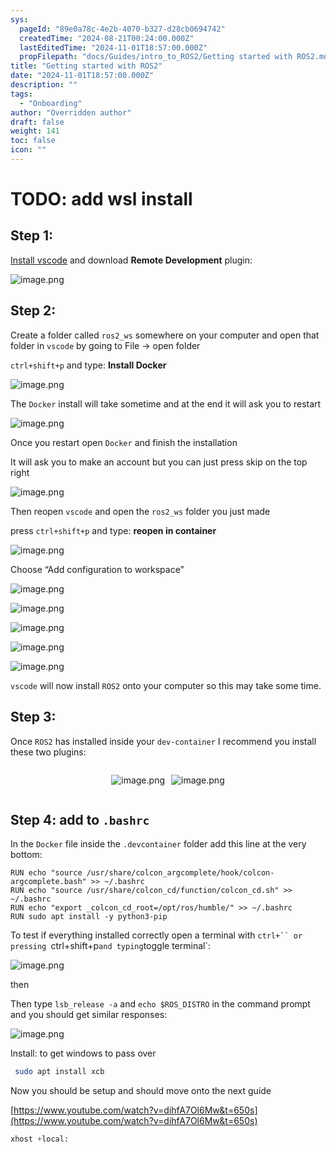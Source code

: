 ```yaml
---
sys:
  pageId: "89e0a78c-4e2b-4070-b327-d28cb0694742"
  createdTime: "2024-08-21T00:24:00.000Z"
  lastEditedTime: "2024-11-01T18:57:00.000Z"
  propFilepath: "docs/Guides/intro_to_ROS2/Getting started with ROS2.md"
title: "Getting started with ROS2"
date: "2024-11-01T18:57:00.000Z"
description: ""
tags:
  - "Onboarding"
author: "Overridden author"
draft: false
weight: 141
toc: false
icon: ""
---
```


# TODO: add wsl install

## Step 1:

[Install vscode](https://code.visualstudio.com/download) and download **Remote Development** plugin:

![image.png](https://prod-files-secure.s3.us-west-2.amazonaws.com/d518164a-d88e-44d1-a4ee-3adb3bd8bce0/efb52993-1881-4a40-b95e-6f020334f022/image.png?X-Amz-Algorithm=AWS4-HMAC-SHA256&X-Amz-Content-Sha256=UNSIGNED-PAYLOAD&X-Amz-Credential=ASIAZI2LB466ZVMCQGGT%2F20250214%2Fus-west-2%2Fs3%2Faws4_request&X-Amz-Date=20250214T131531Z&X-Amz-Expires=3600&X-Amz-Security-Token=IQoJb3JpZ2luX2VjEAUaCXVzLXdlc3QtMiJIMEYCIQDvCnINudqjjdXkOLyaCnk4rI3DwsMdNAIV0qhAtq29LgIhALiDy5c5N2dTBGXNweZFCgEKuWAFHRYzC%2FSI0Dgr8PJwKv8DCC0QABoMNjM3NDIzMTgzODA1IgzVHbM2sr0rq68U%2BEMq3AMn8DMo%2F0J9SoVlDkpxVVYpisnOv5fRUtkzAiHMTz4qPB48KknQ%2BcTTPLqMmD4vuhq10jc%2BY0tH%2B8zpYOvilKCgMM2%2FH7a7QvC9bgOZHBgWVGVI2Geolmd1rDBxSeagfni8Jxw33wvJnNN4r%2BF3EhOALHj1D5Ch7rA9Ceke4uRyklDCuAUclLGeWYEYoH4%2F9VT5hlRfOROmjGCFsbmVJLnzbNbCeoXMI%2FT5UNyH71R3brfirBtgNSNJLdCCNe%2Fh%2B6tEIl23Zz2PfM0VoLQt6mnU%2FwNevdo0o5Tmx9c4hJQ4%2Bmll0%2FNnjD9877UMcXHrYhFpkRy2CLZq%2BN8Yac7u88TsFoIvlBbNUS%2Blypi5AtFpMl7b191fM1Ytm3lotJpW1%2BUZJ6DHusWlf1XhiIlL5nCwvsQ%2FiC7Ay2BYXb4zXq172zxdbywa01rVWexXeSfloCSDzRHOopVrWBk0BCR9v9SKalrzENxTdtvhgYayqs4BEGtp98cJDRzqmQnExaBUSOQnIve91%2BYskXIr3bt%2BVOYhFCHEF6MqhVOceeFeugyllAPqky22rYu1jRtxRbJXRWWOwZPafPS8PIzCAaBcNsZUN3IxvGYDtWvQdoEXnCSuC3BvOMAyIYVIP%2F0rgTDK6ry9BjqkASX81Gj4KnyV1AZwREf72qwp1M3NsHvUtzD%2BACBmB4A4BGXgFk20f%2BMWjf%2Fet1nH7DQV86OrRhy%2FiGsZtaq2jn7A%2FE1A1sAE%2BYwWL9bCdBNgrkFNdkSC5h1ZzZbMKbpXUqHmpdOP0%2FNyZZ%2FooT1oECWv67TrdOqHJHNAc2OxY8J7MHj34ePPbSGIr4Ps8c7gLMrdjsMtSMXzgtldsxc%2BrZmTXP1k&X-Amz-Signature=5c462d1a2cabd1ab45ffbce30c057f8db8d019e59313a8f74c8b47d11a6bd81f&X-Amz-SignedHeaders=host&x-id=GetObject)

## Step 2:

Create a folder called `ros2_ws` somewhere on your computer and open that folder in `vscode` by going to File → open folder 

`ctrl+shift+p` and type: **Install Docker**

![image.png](https://prod-files-secure.s3.us-west-2.amazonaws.com/d518164a-d88e-44d1-a4ee-3adb3bd8bce0/2269dc0e-1cd5-47ff-bceb-c04ad9b2eab0/image.png?X-Amz-Algorithm=AWS4-HMAC-SHA256&X-Amz-Content-Sha256=UNSIGNED-PAYLOAD&X-Amz-Credential=ASIAZI2LB466ZVMCQGGT%2F20250214%2Fus-west-2%2Fs3%2Faws4_request&X-Amz-Date=20250214T131531Z&X-Amz-Expires=3600&X-Amz-Security-Token=IQoJb3JpZ2luX2VjEAUaCXVzLXdlc3QtMiJIMEYCIQDvCnINudqjjdXkOLyaCnk4rI3DwsMdNAIV0qhAtq29LgIhALiDy5c5N2dTBGXNweZFCgEKuWAFHRYzC%2FSI0Dgr8PJwKv8DCC0QABoMNjM3NDIzMTgzODA1IgzVHbM2sr0rq68U%2BEMq3AMn8DMo%2F0J9SoVlDkpxVVYpisnOv5fRUtkzAiHMTz4qPB48KknQ%2BcTTPLqMmD4vuhq10jc%2BY0tH%2B8zpYOvilKCgMM2%2FH7a7QvC9bgOZHBgWVGVI2Geolmd1rDBxSeagfni8Jxw33wvJnNN4r%2BF3EhOALHj1D5Ch7rA9Ceke4uRyklDCuAUclLGeWYEYoH4%2F9VT5hlRfOROmjGCFsbmVJLnzbNbCeoXMI%2FT5UNyH71R3brfirBtgNSNJLdCCNe%2Fh%2B6tEIl23Zz2PfM0VoLQt6mnU%2FwNevdo0o5Tmx9c4hJQ4%2Bmll0%2FNnjD9877UMcXHrYhFpkRy2CLZq%2BN8Yac7u88TsFoIvlBbNUS%2Blypi5AtFpMl7b191fM1Ytm3lotJpW1%2BUZJ6DHusWlf1XhiIlL5nCwvsQ%2FiC7Ay2BYXb4zXq172zxdbywa01rVWexXeSfloCSDzRHOopVrWBk0BCR9v9SKalrzENxTdtvhgYayqs4BEGtp98cJDRzqmQnExaBUSOQnIve91%2BYskXIr3bt%2BVOYhFCHEF6MqhVOceeFeugyllAPqky22rYu1jRtxRbJXRWWOwZPafPS8PIzCAaBcNsZUN3IxvGYDtWvQdoEXnCSuC3BvOMAyIYVIP%2F0rgTDK6ry9BjqkASX81Gj4KnyV1AZwREf72qwp1M3NsHvUtzD%2BACBmB4A4BGXgFk20f%2BMWjf%2Fet1nH7DQV86OrRhy%2FiGsZtaq2jn7A%2FE1A1sAE%2BYwWL9bCdBNgrkFNdkSC5h1ZzZbMKbpXUqHmpdOP0%2FNyZZ%2FooT1oECWv67TrdOqHJHNAc2OxY8J7MHj34ePPbSGIr4Ps8c7gLMrdjsMtSMXzgtldsxc%2BrZmTXP1k&X-Amz-Signature=392578ae2c7f7bd038b57d664beb7821bf7327201548c54250cb9637225250b2&X-Amz-SignedHeaders=host&x-id=GetObject)

The `Docker` install will take sometime and at the end it will ask you to restart

![image.png](https://prod-files-secure.s3.us-west-2.amazonaws.com/d518164a-d88e-44d1-a4ee-3adb3bd8bce0/ed233f78-be33-4b1f-b89c-9c346c0e961e/image.png?X-Amz-Algorithm=AWS4-HMAC-SHA256&X-Amz-Content-Sha256=UNSIGNED-PAYLOAD&X-Amz-Credential=ASIAZI2LB466ZVMCQGGT%2F20250214%2Fus-west-2%2Fs3%2Faws4_request&X-Amz-Date=20250214T131531Z&X-Amz-Expires=3600&X-Amz-Security-Token=IQoJb3JpZ2luX2VjEAUaCXVzLXdlc3QtMiJIMEYCIQDvCnINudqjjdXkOLyaCnk4rI3DwsMdNAIV0qhAtq29LgIhALiDy5c5N2dTBGXNweZFCgEKuWAFHRYzC%2FSI0Dgr8PJwKv8DCC0QABoMNjM3NDIzMTgzODA1IgzVHbM2sr0rq68U%2BEMq3AMn8DMo%2F0J9SoVlDkpxVVYpisnOv5fRUtkzAiHMTz4qPB48KknQ%2BcTTPLqMmD4vuhq10jc%2BY0tH%2B8zpYOvilKCgMM2%2FH7a7QvC9bgOZHBgWVGVI2Geolmd1rDBxSeagfni8Jxw33wvJnNN4r%2BF3EhOALHj1D5Ch7rA9Ceke4uRyklDCuAUclLGeWYEYoH4%2F9VT5hlRfOROmjGCFsbmVJLnzbNbCeoXMI%2FT5UNyH71R3brfirBtgNSNJLdCCNe%2Fh%2B6tEIl23Zz2PfM0VoLQt6mnU%2FwNevdo0o5Tmx9c4hJQ4%2Bmll0%2FNnjD9877UMcXHrYhFpkRy2CLZq%2BN8Yac7u88TsFoIvlBbNUS%2Blypi5AtFpMl7b191fM1Ytm3lotJpW1%2BUZJ6DHusWlf1XhiIlL5nCwvsQ%2FiC7Ay2BYXb4zXq172zxdbywa01rVWexXeSfloCSDzRHOopVrWBk0BCR9v9SKalrzENxTdtvhgYayqs4BEGtp98cJDRzqmQnExaBUSOQnIve91%2BYskXIr3bt%2BVOYhFCHEF6MqhVOceeFeugyllAPqky22rYu1jRtxRbJXRWWOwZPafPS8PIzCAaBcNsZUN3IxvGYDtWvQdoEXnCSuC3BvOMAyIYVIP%2F0rgTDK6ry9BjqkASX81Gj4KnyV1AZwREf72qwp1M3NsHvUtzD%2BACBmB4A4BGXgFk20f%2BMWjf%2Fet1nH7DQV86OrRhy%2FiGsZtaq2jn7A%2FE1A1sAE%2BYwWL9bCdBNgrkFNdkSC5h1ZzZbMKbpXUqHmpdOP0%2FNyZZ%2FooT1oECWv67TrdOqHJHNAc2OxY8J7MHj34ePPbSGIr4Ps8c7gLMrdjsMtSMXzgtldsxc%2BrZmTXP1k&X-Amz-Signature=b060723032706ad30b0cdb22d6b7822dfbff27cb5c9dbd68e843aa4c4fb7c774&X-Amz-SignedHeaders=host&x-id=GetObject)

Once you restart open `Docker` and finish the installation

It will ask you to make an account but you can just press skip on the top right

![image.png](https://prod-files-secure.s3.us-west-2.amazonaws.com/d518164a-d88e-44d1-a4ee-3adb3bd8bce0/21010ad9-1659-4fd9-9f59-9932a09b2a3d/image.png?X-Amz-Algorithm=AWS4-HMAC-SHA256&X-Amz-Content-Sha256=UNSIGNED-PAYLOAD&X-Amz-Credential=ASIAZI2LB466ZVMCQGGT%2F20250214%2Fus-west-2%2Fs3%2Faws4_request&X-Amz-Date=20250214T131531Z&X-Amz-Expires=3600&X-Amz-Security-Token=IQoJb3JpZ2luX2VjEAUaCXVzLXdlc3QtMiJIMEYCIQDvCnINudqjjdXkOLyaCnk4rI3DwsMdNAIV0qhAtq29LgIhALiDy5c5N2dTBGXNweZFCgEKuWAFHRYzC%2FSI0Dgr8PJwKv8DCC0QABoMNjM3NDIzMTgzODA1IgzVHbM2sr0rq68U%2BEMq3AMn8DMo%2F0J9SoVlDkpxVVYpisnOv5fRUtkzAiHMTz4qPB48KknQ%2BcTTPLqMmD4vuhq10jc%2BY0tH%2B8zpYOvilKCgMM2%2FH7a7QvC9bgOZHBgWVGVI2Geolmd1rDBxSeagfni8Jxw33wvJnNN4r%2BF3EhOALHj1D5Ch7rA9Ceke4uRyklDCuAUclLGeWYEYoH4%2F9VT5hlRfOROmjGCFsbmVJLnzbNbCeoXMI%2FT5UNyH71R3brfirBtgNSNJLdCCNe%2Fh%2B6tEIl23Zz2PfM0VoLQt6mnU%2FwNevdo0o5Tmx9c4hJQ4%2Bmll0%2FNnjD9877UMcXHrYhFpkRy2CLZq%2BN8Yac7u88TsFoIvlBbNUS%2Blypi5AtFpMl7b191fM1Ytm3lotJpW1%2BUZJ6DHusWlf1XhiIlL5nCwvsQ%2FiC7Ay2BYXb4zXq172zxdbywa01rVWexXeSfloCSDzRHOopVrWBk0BCR9v9SKalrzENxTdtvhgYayqs4BEGtp98cJDRzqmQnExaBUSOQnIve91%2BYskXIr3bt%2BVOYhFCHEF6MqhVOceeFeugyllAPqky22rYu1jRtxRbJXRWWOwZPafPS8PIzCAaBcNsZUN3IxvGYDtWvQdoEXnCSuC3BvOMAyIYVIP%2F0rgTDK6ry9BjqkASX81Gj4KnyV1AZwREf72qwp1M3NsHvUtzD%2BACBmB4A4BGXgFk20f%2BMWjf%2Fet1nH7DQV86OrRhy%2FiGsZtaq2jn7A%2FE1A1sAE%2BYwWL9bCdBNgrkFNdkSC5h1ZzZbMKbpXUqHmpdOP0%2FNyZZ%2FooT1oECWv67TrdOqHJHNAc2OxY8J7MHj34ePPbSGIr4Ps8c7gLMrdjsMtSMXzgtldsxc%2BrZmTXP1k&X-Amz-Signature=d0a9c11c67eda9868cbfd0d881202fa93ca1e857e8b7620a75470e2409280b14&X-Amz-SignedHeaders=host&x-id=GetObject)

Then reopen `vscode` and open the `ros2_ws` folder you just made

press `ctrl+shift+p` and type: **reopen in container**

![image.png](https://prod-files-secure.s3.us-west-2.amazonaws.com/d518164a-d88e-44d1-a4ee-3adb3bd8bce0/4e93b8c2-41ad-488c-8095-c74205196118/image.png?X-Amz-Algorithm=AWS4-HMAC-SHA256&X-Amz-Content-Sha256=UNSIGNED-PAYLOAD&X-Amz-Credential=ASIAZI2LB466ZVMCQGGT%2F20250214%2Fus-west-2%2Fs3%2Faws4_request&X-Amz-Date=20250214T131531Z&X-Amz-Expires=3600&X-Amz-Security-Token=IQoJb3JpZ2luX2VjEAUaCXVzLXdlc3QtMiJIMEYCIQDvCnINudqjjdXkOLyaCnk4rI3DwsMdNAIV0qhAtq29LgIhALiDy5c5N2dTBGXNweZFCgEKuWAFHRYzC%2FSI0Dgr8PJwKv8DCC0QABoMNjM3NDIzMTgzODA1IgzVHbM2sr0rq68U%2BEMq3AMn8DMo%2F0J9SoVlDkpxVVYpisnOv5fRUtkzAiHMTz4qPB48KknQ%2BcTTPLqMmD4vuhq10jc%2BY0tH%2B8zpYOvilKCgMM2%2FH7a7QvC9bgOZHBgWVGVI2Geolmd1rDBxSeagfni8Jxw33wvJnNN4r%2BF3EhOALHj1D5Ch7rA9Ceke4uRyklDCuAUclLGeWYEYoH4%2F9VT5hlRfOROmjGCFsbmVJLnzbNbCeoXMI%2FT5UNyH71R3brfirBtgNSNJLdCCNe%2Fh%2B6tEIl23Zz2PfM0VoLQt6mnU%2FwNevdo0o5Tmx9c4hJQ4%2Bmll0%2FNnjD9877UMcXHrYhFpkRy2CLZq%2BN8Yac7u88TsFoIvlBbNUS%2Blypi5AtFpMl7b191fM1Ytm3lotJpW1%2BUZJ6DHusWlf1XhiIlL5nCwvsQ%2FiC7Ay2BYXb4zXq172zxdbywa01rVWexXeSfloCSDzRHOopVrWBk0BCR9v9SKalrzENxTdtvhgYayqs4BEGtp98cJDRzqmQnExaBUSOQnIve91%2BYskXIr3bt%2BVOYhFCHEF6MqhVOceeFeugyllAPqky22rYu1jRtxRbJXRWWOwZPafPS8PIzCAaBcNsZUN3IxvGYDtWvQdoEXnCSuC3BvOMAyIYVIP%2F0rgTDK6ry9BjqkASX81Gj4KnyV1AZwREf72qwp1M3NsHvUtzD%2BACBmB4A4BGXgFk20f%2BMWjf%2Fet1nH7DQV86OrRhy%2FiGsZtaq2jn7A%2FE1A1sAE%2BYwWL9bCdBNgrkFNdkSC5h1ZzZbMKbpXUqHmpdOP0%2FNyZZ%2FooT1oECWv67TrdOqHJHNAc2OxY8J7MHj34ePPbSGIr4Ps8c7gLMrdjsMtSMXzgtldsxc%2BrZmTXP1k&X-Amz-Signature=ad050336a43afecdb156faaf766b227277a1c6b647fd9d3346c2e2b6c9adb544&X-Amz-SignedHeaders=host&x-id=GetObject)

Choose “Add configuration to workspace”

![image.png](https://prod-files-secure.s3.us-west-2.amazonaws.com/d518164a-d88e-44d1-a4ee-3adb3bd8bce0/9560b282-5060-4989-ba37-97e7b2c22476/image.png?X-Amz-Algorithm=AWS4-HMAC-SHA256&X-Amz-Content-Sha256=UNSIGNED-PAYLOAD&X-Amz-Credential=ASIAZI2LB466ZVMCQGGT%2F20250214%2Fus-west-2%2Fs3%2Faws4_request&X-Amz-Date=20250214T131531Z&X-Amz-Expires=3600&X-Amz-Security-Token=IQoJb3JpZ2luX2VjEAUaCXVzLXdlc3QtMiJIMEYCIQDvCnINudqjjdXkOLyaCnk4rI3DwsMdNAIV0qhAtq29LgIhALiDy5c5N2dTBGXNweZFCgEKuWAFHRYzC%2FSI0Dgr8PJwKv8DCC0QABoMNjM3NDIzMTgzODA1IgzVHbM2sr0rq68U%2BEMq3AMn8DMo%2F0J9SoVlDkpxVVYpisnOv5fRUtkzAiHMTz4qPB48KknQ%2BcTTPLqMmD4vuhq10jc%2BY0tH%2B8zpYOvilKCgMM2%2FH7a7QvC9bgOZHBgWVGVI2Geolmd1rDBxSeagfni8Jxw33wvJnNN4r%2BF3EhOALHj1D5Ch7rA9Ceke4uRyklDCuAUclLGeWYEYoH4%2F9VT5hlRfOROmjGCFsbmVJLnzbNbCeoXMI%2FT5UNyH71R3brfirBtgNSNJLdCCNe%2Fh%2B6tEIl23Zz2PfM0VoLQt6mnU%2FwNevdo0o5Tmx9c4hJQ4%2Bmll0%2FNnjD9877UMcXHrYhFpkRy2CLZq%2BN8Yac7u88TsFoIvlBbNUS%2Blypi5AtFpMl7b191fM1Ytm3lotJpW1%2BUZJ6DHusWlf1XhiIlL5nCwvsQ%2FiC7Ay2BYXb4zXq172zxdbywa01rVWexXeSfloCSDzRHOopVrWBk0BCR9v9SKalrzENxTdtvhgYayqs4BEGtp98cJDRzqmQnExaBUSOQnIve91%2BYskXIr3bt%2BVOYhFCHEF6MqhVOceeFeugyllAPqky22rYu1jRtxRbJXRWWOwZPafPS8PIzCAaBcNsZUN3IxvGYDtWvQdoEXnCSuC3BvOMAyIYVIP%2F0rgTDK6ry9BjqkASX81Gj4KnyV1AZwREf72qwp1M3NsHvUtzD%2BACBmB4A4BGXgFk20f%2BMWjf%2Fet1nH7DQV86OrRhy%2FiGsZtaq2jn7A%2FE1A1sAE%2BYwWL9bCdBNgrkFNdkSC5h1ZzZbMKbpXUqHmpdOP0%2FNyZZ%2FooT1oECWv67TrdOqHJHNAc2OxY8J7MHj34ePPbSGIr4Ps8c7gLMrdjsMtSMXzgtldsxc%2BrZmTXP1k&X-Amz-Signature=f53e1526a2551029f59d836a2f83cd574f308fba2a1eb0c077e92926972968ef&X-Amz-SignedHeaders=host&x-id=GetObject)

![image.png](https://prod-files-secure.s3.us-west-2.amazonaws.com/d518164a-d88e-44d1-a4ee-3adb3bd8bce0/2ee63f81-886b-48e8-a553-dc6e5eac99e4/image.png?X-Amz-Algorithm=AWS4-HMAC-SHA256&X-Amz-Content-Sha256=UNSIGNED-PAYLOAD&X-Amz-Credential=ASIAZI2LB466ZVMCQGGT%2F20250214%2Fus-west-2%2Fs3%2Faws4_request&X-Amz-Date=20250214T131531Z&X-Amz-Expires=3600&X-Amz-Security-Token=IQoJb3JpZ2luX2VjEAUaCXVzLXdlc3QtMiJIMEYCIQDvCnINudqjjdXkOLyaCnk4rI3DwsMdNAIV0qhAtq29LgIhALiDy5c5N2dTBGXNweZFCgEKuWAFHRYzC%2FSI0Dgr8PJwKv8DCC0QABoMNjM3NDIzMTgzODA1IgzVHbM2sr0rq68U%2BEMq3AMn8DMo%2F0J9SoVlDkpxVVYpisnOv5fRUtkzAiHMTz4qPB48KknQ%2BcTTPLqMmD4vuhq10jc%2BY0tH%2B8zpYOvilKCgMM2%2FH7a7QvC9bgOZHBgWVGVI2Geolmd1rDBxSeagfni8Jxw33wvJnNN4r%2BF3EhOALHj1D5Ch7rA9Ceke4uRyklDCuAUclLGeWYEYoH4%2F9VT5hlRfOROmjGCFsbmVJLnzbNbCeoXMI%2FT5UNyH71R3brfirBtgNSNJLdCCNe%2Fh%2B6tEIl23Zz2PfM0VoLQt6mnU%2FwNevdo0o5Tmx9c4hJQ4%2Bmll0%2FNnjD9877UMcXHrYhFpkRy2CLZq%2BN8Yac7u88TsFoIvlBbNUS%2Blypi5AtFpMl7b191fM1Ytm3lotJpW1%2BUZJ6DHusWlf1XhiIlL5nCwvsQ%2FiC7Ay2BYXb4zXq172zxdbywa01rVWexXeSfloCSDzRHOopVrWBk0BCR9v9SKalrzENxTdtvhgYayqs4BEGtp98cJDRzqmQnExaBUSOQnIve91%2BYskXIr3bt%2BVOYhFCHEF6MqhVOceeFeugyllAPqky22rYu1jRtxRbJXRWWOwZPafPS8PIzCAaBcNsZUN3IxvGYDtWvQdoEXnCSuC3BvOMAyIYVIP%2F0rgTDK6ry9BjqkASX81Gj4KnyV1AZwREf72qwp1M3NsHvUtzD%2BACBmB4A4BGXgFk20f%2BMWjf%2Fet1nH7DQV86OrRhy%2FiGsZtaq2jn7A%2FE1A1sAE%2BYwWL9bCdBNgrkFNdkSC5h1ZzZbMKbpXUqHmpdOP0%2FNyZZ%2FooT1oECWv67TrdOqHJHNAc2OxY8J7MHj34ePPbSGIr4Ps8c7gLMrdjsMtSMXzgtldsxc%2BrZmTXP1k&X-Amz-Signature=ccc6e26a3315354d344fb3bacecc5be3d4110257edade4b65b09aa722e66dd2f&X-Amz-SignedHeaders=host&x-id=GetObject)

![image.png](https://prod-files-secure.s3.us-west-2.amazonaws.com/d518164a-d88e-44d1-a4ee-3adb3bd8bce0/ae1580b2-b048-407e-aed9-b584224a7a04/image.png?X-Amz-Algorithm=AWS4-HMAC-SHA256&X-Amz-Content-Sha256=UNSIGNED-PAYLOAD&X-Amz-Credential=ASIAZI2LB466ZVMCQGGT%2F20250214%2Fus-west-2%2Fs3%2Faws4_request&X-Amz-Date=20250214T131531Z&X-Amz-Expires=3600&X-Amz-Security-Token=IQoJb3JpZ2luX2VjEAUaCXVzLXdlc3QtMiJIMEYCIQDvCnINudqjjdXkOLyaCnk4rI3DwsMdNAIV0qhAtq29LgIhALiDy5c5N2dTBGXNweZFCgEKuWAFHRYzC%2FSI0Dgr8PJwKv8DCC0QABoMNjM3NDIzMTgzODA1IgzVHbM2sr0rq68U%2BEMq3AMn8DMo%2F0J9SoVlDkpxVVYpisnOv5fRUtkzAiHMTz4qPB48KknQ%2BcTTPLqMmD4vuhq10jc%2BY0tH%2B8zpYOvilKCgMM2%2FH7a7QvC9bgOZHBgWVGVI2Geolmd1rDBxSeagfni8Jxw33wvJnNN4r%2BF3EhOALHj1D5Ch7rA9Ceke4uRyklDCuAUclLGeWYEYoH4%2F9VT5hlRfOROmjGCFsbmVJLnzbNbCeoXMI%2FT5UNyH71R3brfirBtgNSNJLdCCNe%2Fh%2B6tEIl23Zz2PfM0VoLQt6mnU%2FwNevdo0o5Tmx9c4hJQ4%2Bmll0%2FNnjD9877UMcXHrYhFpkRy2CLZq%2BN8Yac7u88TsFoIvlBbNUS%2Blypi5AtFpMl7b191fM1Ytm3lotJpW1%2BUZJ6DHusWlf1XhiIlL5nCwvsQ%2FiC7Ay2BYXb4zXq172zxdbywa01rVWexXeSfloCSDzRHOopVrWBk0BCR9v9SKalrzENxTdtvhgYayqs4BEGtp98cJDRzqmQnExaBUSOQnIve91%2BYskXIr3bt%2BVOYhFCHEF6MqhVOceeFeugyllAPqky22rYu1jRtxRbJXRWWOwZPafPS8PIzCAaBcNsZUN3IxvGYDtWvQdoEXnCSuC3BvOMAyIYVIP%2F0rgTDK6ry9BjqkASX81Gj4KnyV1AZwREf72qwp1M3NsHvUtzD%2BACBmB4A4BGXgFk20f%2BMWjf%2Fet1nH7DQV86OrRhy%2FiGsZtaq2jn7A%2FE1A1sAE%2BYwWL9bCdBNgrkFNdkSC5h1ZzZbMKbpXUqHmpdOP0%2FNyZZ%2FooT1oECWv67TrdOqHJHNAc2OxY8J7MHj34ePPbSGIr4Ps8c7gLMrdjsMtSMXzgtldsxc%2BrZmTXP1k&X-Amz-Signature=d06dbbe234a0fcfbf093ae0c54b82a1bd164ddf30361f20a377b3c27ce088686&X-Amz-SignedHeaders=host&x-id=GetObject)

![image.png](https://prod-files-secure.s3.us-west-2.amazonaws.com/d518164a-d88e-44d1-a4ee-3adb3bd8bce0/53255b28-f75e-430f-b9e3-c0ac8577e42b/image.png?X-Amz-Algorithm=AWS4-HMAC-SHA256&X-Amz-Content-Sha256=UNSIGNED-PAYLOAD&X-Amz-Credential=ASIAZI2LB466ZVMCQGGT%2F20250214%2Fus-west-2%2Fs3%2Faws4_request&X-Amz-Date=20250214T131531Z&X-Amz-Expires=3600&X-Amz-Security-Token=IQoJb3JpZ2luX2VjEAUaCXVzLXdlc3QtMiJIMEYCIQDvCnINudqjjdXkOLyaCnk4rI3DwsMdNAIV0qhAtq29LgIhALiDy5c5N2dTBGXNweZFCgEKuWAFHRYzC%2FSI0Dgr8PJwKv8DCC0QABoMNjM3NDIzMTgzODA1IgzVHbM2sr0rq68U%2BEMq3AMn8DMo%2F0J9SoVlDkpxVVYpisnOv5fRUtkzAiHMTz4qPB48KknQ%2BcTTPLqMmD4vuhq10jc%2BY0tH%2B8zpYOvilKCgMM2%2FH7a7QvC9bgOZHBgWVGVI2Geolmd1rDBxSeagfni8Jxw33wvJnNN4r%2BF3EhOALHj1D5Ch7rA9Ceke4uRyklDCuAUclLGeWYEYoH4%2F9VT5hlRfOROmjGCFsbmVJLnzbNbCeoXMI%2FT5UNyH71R3brfirBtgNSNJLdCCNe%2Fh%2B6tEIl23Zz2PfM0VoLQt6mnU%2FwNevdo0o5Tmx9c4hJQ4%2Bmll0%2FNnjD9877UMcXHrYhFpkRy2CLZq%2BN8Yac7u88TsFoIvlBbNUS%2Blypi5AtFpMl7b191fM1Ytm3lotJpW1%2BUZJ6DHusWlf1XhiIlL5nCwvsQ%2FiC7Ay2BYXb4zXq172zxdbywa01rVWexXeSfloCSDzRHOopVrWBk0BCR9v9SKalrzENxTdtvhgYayqs4BEGtp98cJDRzqmQnExaBUSOQnIve91%2BYskXIr3bt%2BVOYhFCHEF6MqhVOceeFeugyllAPqky22rYu1jRtxRbJXRWWOwZPafPS8PIzCAaBcNsZUN3IxvGYDtWvQdoEXnCSuC3BvOMAyIYVIP%2F0rgTDK6ry9BjqkASX81Gj4KnyV1AZwREf72qwp1M3NsHvUtzD%2BACBmB4A4BGXgFk20f%2BMWjf%2Fet1nH7DQV86OrRhy%2FiGsZtaq2jn7A%2FE1A1sAE%2BYwWL9bCdBNgrkFNdkSC5h1ZzZbMKbpXUqHmpdOP0%2FNyZZ%2FooT1oECWv67TrdOqHJHNAc2OxY8J7MHj34ePPbSGIr4Ps8c7gLMrdjsMtSMXzgtldsxc%2BrZmTXP1k&X-Amz-Signature=f77a9b127ab5a39d07af7a7c8107cb2929994ed8385e8c355abef62d792bcdcd&X-Amz-SignedHeaders=host&x-id=GetObject)

![image.png](https://prod-files-secure.s3.us-west-2.amazonaws.com/d518164a-d88e-44d1-a4ee-3adb3bd8bce0/7c562767-5af9-4ffb-97d1-327bcdf4ee00/image.png?X-Amz-Algorithm=AWS4-HMAC-SHA256&X-Amz-Content-Sha256=UNSIGNED-PAYLOAD&X-Amz-Credential=ASIAZI2LB466ZVMCQGGT%2F20250214%2Fus-west-2%2Fs3%2Faws4_request&X-Amz-Date=20250214T131531Z&X-Amz-Expires=3600&X-Amz-Security-Token=IQoJb3JpZ2luX2VjEAUaCXVzLXdlc3QtMiJIMEYCIQDvCnINudqjjdXkOLyaCnk4rI3DwsMdNAIV0qhAtq29LgIhALiDy5c5N2dTBGXNweZFCgEKuWAFHRYzC%2FSI0Dgr8PJwKv8DCC0QABoMNjM3NDIzMTgzODA1IgzVHbM2sr0rq68U%2BEMq3AMn8DMo%2F0J9SoVlDkpxVVYpisnOv5fRUtkzAiHMTz4qPB48KknQ%2BcTTPLqMmD4vuhq10jc%2BY0tH%2B8zpYOvilKCgMM2%2FH7a7QvC9bgOZHBgWVGVI2Geolmd1rDBxSeagfni8Jxw33wvJnNN4r%2BF3EhOALHj1D5Ch7rA9Ceke4uRyklDCuAUclLGeWYEYoH4%2F9VT5hlRfOROmjGCFsbmVJLnzbNbCeoXMI%2FT5UNyH71R3brfirBtgNSNJLdCCNe%2Fh%2B6tEIl23Zz2PfM0VoLQt6mnU%2FwNevdo0o5Tmx9c4hJQ4%2Bmll0%2FNnjD9877UMcXHrYhFpkRy2CLZq%2BN8Yac7u88TsFoIvlBbNUS%2Blypi5AtFpMl7b191fM1Ytm3lotJpW1%2BUZJ6DHusWlf1XhiIlL5nCwvsQ%2FiC7Ay2BYXb4zXq172zxdbywa01rVWexXeSfloCSDzRHOopVrWBk0BCR9v9SKalrzENxTdtvhgYayqs4BEGtp98cJDRzqmQnExaBUSOQnIve91%2BYskXIr3bt%2BVOYhFCHEF6MqhVOceeFeugyllAPqky22rYu1jRtxRbJXRWWOwZPafPS8PIzCAaBcNsZUN3IxvGYDtWvQdoEXnCSuC3BvOMAyIYVIP%2F0rgTDK6ry9BjqkASX81Gj4KnyV1AZwREf72qwp1M3NsHvUtzD%2BACBmB4A4BGXgFk20f%2BMWjf%2Fet1nH7DQV86OrRhy%2FiGsZtaq2jn7A%2FE1A1sAE%2BYwWL9bCdBNgrkFNdkSC5h1ZzZbMKbpXUqHmpdOP0%2FNyZZ%2FooT1oECWv67TrdOqHJHNAc2OxY8J7MHj34ePPbSGIr4Ps8c7gLMrdjsMtSMXzgtldsxc%2BrZmTXP1k&X-Amz-Signature=6f1e96b7289ccc55e7fca4bfd8402152323bc6173dddd323a3a4e3baaea2060e&X-Amz-SignedHeaders=host&x-id=GetObject)

`vscode` will now install `ROS2` onto your computer so this may take some time.

## Step 3:

Once `ROS2` has installed inside your `dev-container` I recommend you install these two plugins:

<div style="display: flex;flex-direction: row; column-gap:10px; max-width: 630px;justify-content: center;">
<div>

![image.png](https://prod-files-secure.s3.us-west-2.amazonaws.com/d518164a-d88e-44d1-a4ee-3adb3bd8bce0/3fc3d550-5a54-4ba1-ba6b-faa01cdb7369/image.png?X-Amz-Algorithm=AWS4-HMAC-SHA256&X-Amz-Content-Sha256=UNSIGNED-PAYLOAD&X-Amz-Credential=ASIAZI2LB4665KNMLYTX%2F20250214%2Fus-west-2%2Fs3%2Faws4_request&X-Amz-Date=20250214T131533Z&X-Amz-Expires=3600&X-Amz-Security-Token=IQoJb3JpZ2luX2VjEAUaCXVzLXdlc3QtMiJHMEUCIQD68NtMebtETMcgKF%2F09ahLKOCD6zZq3IWt8kSx7pPNsQIgZ8wqFC1Ge1CjzC6Yw%2F0KjpGnFOKp7jXSs3AhnhJqiFQq%2FwMILRAAGgw2Mzc0MjMxODM4MDUiDMiKjI7wafkp%2FjLNNSrcA9tbSrDwpNf2G1tuufOq1jIkqyaiPwyV8jpbY2vwpv8rrAeRrbytWPppyjVm3iH%2B3rnQmDPbyrf%2F%2FNjubsIAYQA803ZnzbcnP3jFL6N3OBLHz7HLre8lVjAyUV5dB3A3CXWC31LVsFuc4NB%2BiKYP1T59muNwacOr%2B719Uhn7QuzEbq9oOal%2BXjJPj%2FFrzTzX8zC3xzA36KYs9yM6Oysm8l5CeDpdIlH8V19SLw626zfw%2B3viWx9%2BBU56hkdYdzQltxyHInRW6jIkJ14ZHAWrK7KIUlsXoGQeVu14abYm5il05i4HXtDNcw7AlJJWYK%2BiHSsHvwAnX7Ou9drNRTKIFpt%2FE%2FyZ4mT0ZinRVk5d7Hbv178o963dJLE4ajdOqvvTL6qTNkJWiwLdpIXvCtlyQ7aa1fMJeJ1dJbQMr9bl1LP7PI6LKH6fRhiyHhiYLhHmGMsa7HxKk%2FOWkvxdW0Ce4biXcAVzMqvUvu7YT1ROTFvZiGyEUPXheXaACT2m8pDIGHKN3RExDr29y%2F283ffGi8fI6RrzMLcCDEGdCwpLwpFVv4mOuLLyTAGLBZ70dQzXxqpMwM2%2BrFYnNrkLzbZfsjQx%2FxMAxnYzKdmDaB7JiwEH4LAPXfiPRqCehAIbMN3qvL0GOqUBuTaugjNN38dtupsIQv%2F7N1SjiN7gkqVkXzxTZ9nTReYXpcDFIlFp9ZZk1bGY5AVidsV8WRMVWQ4YZ7NRXvXPRwwIaW4iH6fDFlfL7FzkuoAAipXBx%2Bz1Uid%2FSmKsRN9d%2FN4xba1ohkkLEdQaCatQKvbO08xSSj7O39sAdlEO4OZKLWuwj82CimKabkbC%2BOmBOhwYqX%2Fb4dVysEO6QxCbrK3U%2FDx8&X-Amz-Signature=e4ef886f211dcd1bc87495adb0b0c5de77dc135e09096760003c49096d7feb4e&X-Amz-SignedHeaders=host&x-id=GetObject)

</div>
<div>

![image.png](https://prod-files-secure.s3.us-west-2.amazonaws.com/d518164a-d88e-44d1-a4ee-3adb3bd8bce0/d994cc66-13c2-4093-a5a3-f84cf4601a82/image.png?X-Amz-Algorithm=AWS4-HMAC-SHA256&X-Amz-Content-Sha256=UNSIGNED-PAYLOAD&X-Amz-Credential=ASIAZI2LB4664535XQXY%2F20250214%2Fus-west-2%2Fs3%2Faws4_request&X-Amz-Date=20250214T131533Z&X-Amz-Expires=3600&X-Amz-Security-Token=IQoJb3JpZ2luX2VjEAUaCXVzLXdlc3QtMiJHMEUCIQCRiOg44Fv5VkwaQiQPBDJc3kx6VbfzCix1p7JWbJiKOwIgfewtwLmPTukNvMwYHKwLHhmkce1MkHV4jJxB6W0uCjYq%2FwMILRAAGgw2Mzc0MjMxODM4MDUiDIIcrHFpWuA5abCe%2BircA4ojXCoJEvgtC7RbBus0AMEEBfsvmztVByjTQvMYzjwUMcvqHpoC3YSBT06hQraxvZNbIAAKfOYp81ghh25Rrj6Sb3A6YVUXn%2FfJm6DNuqll3IwW4iMW7jUgKl8Z6qFLwaIiC6%2FPulVvuc6JV6K2oQTh0kW4D%2BMxR%2F24vn63%2FAN7CX8TYcD%2B%2BqicNHb3xio5%2B1%2B%2FFDAmuxqenKqHAr%2FJmKD88SkLmzMB52ZYcLZ1PZOkjvZbSaWE0%2BWe%2FY%2FHBWwga1lzm9Y6bbVxLQmFOEMc4KDOQVfVZONtNquIubAUiANdrZl5ZKcH2iZOeJhnh%2Fvzq2NQBhI5ALqvojSgFkwW9LHgnFJb4uzqLkYDfxj%2BYP3kWDXmA6JrG72KNo%2FKzMC2H0paKGTiV0%2BCxwRyadrnGNuPFX2ZEjEMjJgHRKVGlfAmgsgyY%2Fljwuime8ZCd60ca40DK3iXEGIKm5KyfjWnCrCDuJ7N6DcaLD831lFA3aLk3MXC8Zh9GLT8XCeNV0izwxLsrvOD1m1B7OOPXu5AeoezgGe7zn%2BdN7jYKbc8%2F5DK0EA4LQaxVAIISA4UlJCvJt0wmdckKwtseVd9ztCKFIbPovDJIPisN6HVG5aHtc0Su43AijSZUe%2BuEXibMP%2FqvL0GOqUB9oPv43d0xMD1rJaFKabH35qDFstgSgIrWhTaOEofEarxbrIHR4HeRwIDu%2F7ni6ukU%2BPSJB07VweGtQ7%2F4w7Y%2BmWPVIc0DgiTalLAMc5rTS4kHn5biOqUxFGIRk%2BxQZl17%2Fsn%2B7mIVNBTNFXZisWSePU5FaIEs3%2FOEptOiOtgoiV3q7Gx%2FBZ7mZRQg0CJ0ubZnjtcOV%2Bn4h6NxFpRoBToFBdubRr4&X-Amz-Signature=5cb51ce3cc7f756f0dbaba272f3df5ec6f5182ca9c6cc61abe8b02b9d6c33b75&X-Amz-SignedHeaders=host&x-id=GetObject)

</div>
</div>

## Step 4: add to `.bashrc`

In the `Docker` file inside the `.devcontainer` folder add this line at the very bottom: 

```docker
RUN echo "source /usr/share/colcon_argcomplete/hook/colcon-argcomplete.bash" >> ~/.bashrc
RUN echo "source /usr/share/colcon_cd/function/colcon_cd.sh" >> ~/.bashrc
RUN echo "export _colcon_cd_root=/opt/ros/humble/" >> ~/.bashrc
RUN sudo apt install -y python3-pip 
```

To test if everything installed correctly open a terminal with `ctrl+`` or pressing `ctrl+shift+p` and typing `toggle terminal`:

![image.png](https://prod-files-secure.s3.us-west-2.amazonaws.com/d518164a-d88e-44d1-a4ee-3adb3bd8bce0/6a4943d8-b04e-4c02-9a58-775f3384d1a5/image.png?X-Amz-Algorithm=AWS4-HMAC-SHA256&X-Amz-Content-Sha256=UNSIGNED-PAYLOAD&X-Amz-Credential=ASIAZI2LB466ZVMCQGGT%2F20250214%2Fus-west-2%2Fs3%2Faws4_request&X-Amz-Date=20250214T131531Z&X-Amz-Expires=3600&X-Amz-Security-Token=IQoJb3JpZ2luX2VjEAUaCXVzLXdlc3QtMiJIMEYCIQDvCnINudqjjdXkOLyaCnk4rI3DwsMdNAIV0qhAtq29LgIhALiDy5c5N2dTBGXNweZFCgEKuWAFHRYzC%2FSI0Dgr8PJwKv8DCC0QABoMNjM3NDIzMTgzODA1IgzVHbM2sr0rq68U%2BEMq3AMn8DMo%2F0J9SoVlDkpxVVYpisnOv5fRUtkzAiHMTz4qPB48KknQ%2BcTTPLqMmD4vuhq10jc%2BY0tH%2B8zpYOvilKCgMM2%2FH7a7QvC9bgOZHBgWVGVI2Geolmd1rDBxSeagfni8Jxw33wvJnNN4r%2BF3EhOALHj1D5Ch7rA9Ceke4uRyklDCuAUclLGeWYEYoH4%2F9VT5hlRfOROmjGCFsbmVJLnzbNbCeoXMI%2FT5UNyH71R3brfirBtgNSNJLdCCNe%2Fh%2B6tEIl23Zz2PfM0VoLQt6mnU%2FwNevdo0o5Tmx9c4hJQ4%2Bmll0%2FNnjD9877UMcXHrYhFpkRy2CLZq%2BN8Yac7u88TsFoIvlBbNUS%2Blypi5AtFpMl7b191fM1Ytm3lotJpW1%2BUZJ6DHusWlf1XhiIlL5nCwvsQ%2FiC7Ay2BYXb4zXq172zxdbywa01rVWexXeSfloCSDzRHOopVrWBk0BCR9v9SKalrzENxTdtvhgYayqs4BEGtp98cJDRzqmQnExaBUSOQnIve91%2BYskXIr3bt%2BVOYhFCHEF6MqhVOceeFeugyllAPqky22rYu1jRtxRbJXRWWOwZPafPS8PIzCAaBcNsZUN3IxvGYDtWvQdoEXnCSuC3BvOMAyIYVIP%2F0rgTDK6ry9BjqkASX81Gj4KnyV1AZwREf72qwp1M3NsHvUtzD%2BACBmB4A4BGXgFk20f%2BMWjf%2Fet1nH7DQV86OrRhy%2FiGsZtaq2jn7A%2FE1A1sAE%2BYwWL9bCdBNgrkFNdkSC5h1ZzZbMKbpXUqHmpdOP0%2FNyZZ%2FooT1oECWv67TrdOqHJHNAc2OxY8J7MHj34ePPbSGIr4Ps8c7gLMrdjsMtSMXzgtldsxc%2BrZmTXP1k&X-Amz-Signature=c7ac4052d3c590126efcbcab39b4b1e4194ef56cbf17b4561a405c845e1389b2&X-Amz-SignedHeaders=host&x-id=GetObject)

then 

Then type `lsb_release -a` and `echo $ROS_DISTRO` in the command prompt and you should get similar responses:

![image.png](https://prod-files-secure.s3.us-west-2.amazonaws.com/d518164a-d88e-44d1-a4ee-3adb3bd8bce0/3e635dec-a805-4e85-8b9e-d000e5b71a4e/image.png?X-Amz-Algorithm=AWS4-HMAC-SHA256&X-Amz-Content-Sha256=UNSIGNED-PAYLOAD&X-Amz-Credential=ASIAZI2LB466ZVMCQGGT%2F20250214%2Fus-west-2%2Fs3%2Faws4_request&X-Amz-Date=20250214T131531Z&X-Amz-Expires=3600&X-Amz-Security-Token=IQoJb3JpZ2luX2VjEAUaCXVzLXdlc3QtMiJIMEYCIQDvCnINudqjjdXkOLyaCnk4rI3DwsMdNAIV0qhAtq29LgIhALiDy5c5N2dTBGXNweZFCgEKuWAFHRYzC%2FSI0Dgr8PJwKv8DCC0QABoMNjM3NDIzMTgzODA1IgzVHbM2sr0rq68U%2BEMq3AMn8DMo%2F0J9SoVlDkpxVVYpisnOv5fRUtkzAiHMTz4qPB48KknQ%2BcTTPLqMmD4vuhq10jc%2BY0tH%2B8zpYOvilKCgMM2%2FH7a7QvC9bgOZHBgWVGVI2Geolmd1rDBxSeagfni8Jxw33wvJnNN4r%2BF3EhOALHj1D5Ch7rA9Ceke4uRyklDCuAUclLGeWYEYoH4%2F9VT5hlRfOROmjGCFsbmVJLnzbNbCeoXMI%2FT5UNyH71R3brfirBtgNSNJLdCCNe%2Fh%2B6tEIl23Zz2PfM0VoLQt6mnU%2FwNevdo0o5Tmx9c4hJQ4%2Bmll0%2FNnjD9877UMcXHrYhFpkRy2CLZq%2BN8Yac7u88TsFoIvlBbNUS%2Blypi5AtFpMl7b191fM1Ytm3lotJpW1%2BUZJ6DHusWlf1XhiIlL5nCwvsQ%2FiC7Ay2BYXb4zXq172zxdbywa01rVWexXeSfloCSDzRHOopVrWBk0BCR9v9SKalrzENxTdtvhgYayqs4BEGtp98cJDRzqmQnExaBUSOQnIve91%2BYskXIr3bt%2BVOYhFCHEF6MqhVOceeFeugyllAPqky22rYu1jRtxRbJXRWWOwZPafPS8PIzCAaBcNsZUN3IxvGYDtWvQdoEXnCSuC3BvOMAyIYVIP%2F0rgTDK6ry9BjqkASX81Gj4KnyV1AZwREf72qwp1M3NsHvUtzD%2BACBmB4A4BGXgFk20f%2BMWjf%2Fet1nH7DQV86OrRhy%2FiGsZtaq2jn7A%2FE1A1sAE%2BYwWL9bCdBNgrkFNdkSC5h1ZzZbMKbpXUqHmpdOP0%2FNyZZ%2FooT1oECWv67TrdOqHJHNAc2OxY8J7MHj34ePPbSGIr4Ps8c7gLMrdjsMtSMXzgtldsxc%2BrZmTXP1k&X-Amz-Signature=c8d66a109e6b69129fd7cecca79239ce2d0afbdcb8aeb61499de660bb4f81d97&X-Amz-SignedHeaders=host&x-id=GetObject)

Install:  to get windows to pass over

```bash
 sudo apt install xcb
```

Now you should be setup and should move onto the next guide 

[https://www.youtube.com/watch?v=dihfA7Ol6Mw&t=650s](https://www.youtube.com/watch?v=dihfA7Ol6Mw&t=650s)

```python
xhost +local:
```
